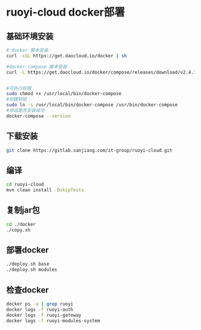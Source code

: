 # ruoyi-cloud docker部署

## 基础环境安装
```sh
# docker 脚本安装
curl -sSL https://get.daocloud.io/docker | sh

#docker compose 脚本安装
curl -L https://get.daocloud.io/docker/compose/releases/download/v2.4.1/docker-compose-`uname -s`-`uname -m` > /usr/local/bin/docker-compose 


#可执行权限
sudo chmod +x /usr/local/bin/docker-compose
#创建软链：
sudo ln -s /usr/local/bin/docker-compose /usr/bin/docker-compose
#测试是否安装成功
docker-compose --version

```
## 下载安装
```sh
git clone https://gitlab.sanjiang.com/it-group/ruoyi-cloud.git
```
## 编译
```sh
cd ruoyi-cloud
mvn clean install -DskipTests
```
## 复制jar包
```sh
cd ./docker
./copy.sh
```

## 部署docker
```sh
./deploy.sh base
./deploy.sh modules
```

## 检查docker
```sh
docker ps -a | grep ruoyi
docker logs -f ruoyi-auth
docker logs -f ruoyi-gateway
docker logs -f ruoyi-modules-system
```
